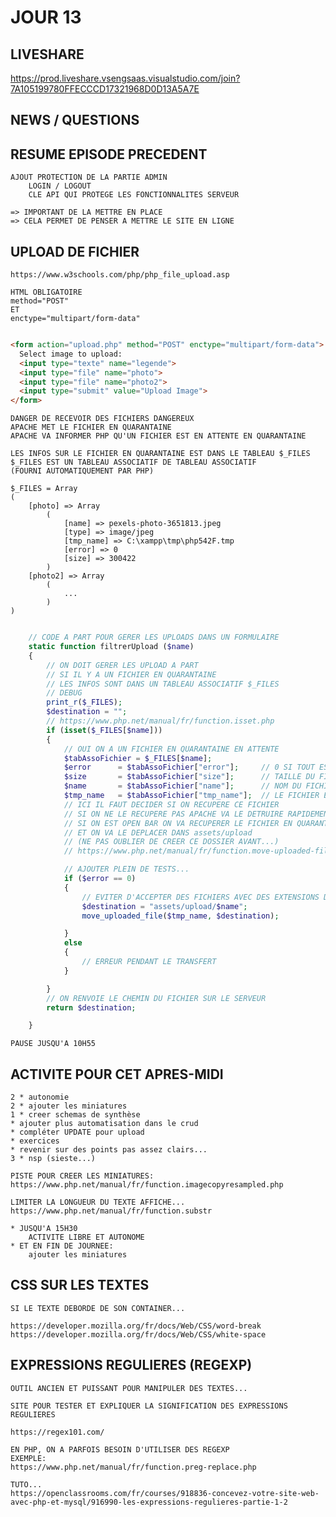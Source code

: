 # JOUR 13

## LIVESHARE

https://prod.liveshare.vsengsaas.visualstudio.com/join?7A105199780FFECCCD17321968D0D13A5A7E

## NEWS / QUESTIONS

## RESUME EPISODE PRECEDENT

    AJOUT PROTECTION DE LA PARTIE ADMIN
        LOGIN / LOGOUT
        CLE API QUI PROTEGE LES FONCTIONNALITES SERVEUR
        
    => IMPORTANT DE LA METTRE EN PLACE
    => CELA PERMET DE PENSER A METTRE LE SITE EN LIGNE

## UPLOAD DE FICHIER

    https://www.w3schools.com/php/php_file_upload.asp

    HTML OBLIGATOIRE
    method="POST"
    ET
    enctype="multipart/form-data"

```html

<form action="upload.php" method="POST" enctype="multipart/form-data">
  Select image to upload:
  <input type="texte" name="legende">
  <input type="file" name="photo">
  <input type="file" name="photo2">
  <input type="submit" value="Upload Image">
</form>

```

    DANGER DE RECEVOIR DES FICHIERS DANGEREUX
    APACHE MET LE FICHIER EN QUARANTAINE
    APACHE VA INFORMER PHP QU'UN FICHIER EST EN ATTENTE EN QUARANTAINE

    LES INFOS SUR LE FICHIER EN QUARANTAINE EST DANS LE TABLEAU $_FILES
    $_FILES EST UN TABLEAU ASSOCIATIF DE TABLEAU ASSOCIATIF
    (FOURNI AUTOMATIQUEMENT PAR PHP)

    $_FILES = Array
    (
        [photo] => Array
            (
                [name] => pexels-photo-3651813.jpeg
                [type] => image/jpeg
                [tmp_name] => C:\xampp\tmp\php542F.tmp
                [error] => 0
                [size] => 300422
            )
        [photo2] => Array
            (
                ...
            )
    )

```php

    // CODE A PART POUR GERER LES UPLOADS DANS UN FORMULAIRE
    static function filtrerUpload ($name)
    {
        // ON DOIT GERER LES UPLOAD A PART
        // SI IL Y A UN FICHIER EN QUARANTAINE
        // LES INFOS SONT DANS UN TABLEAU ASSOCIATIF $_FILES
        // DEBUG
        print_r($_FILES);
        $destination = "";
        // https://www.php.net/manual/fr/function.isset.php
        if (isset($_FILES[$name]))
        {
            // OUI ON A UN FICHIER EN QUARANTAINE EN ATTENTE
            $tabAssoFichier = $_FILES[$name];
            $error      = $tabAssoFichier["error"];     // 0 SI TOUT EST BIEN TRANSFERE
            $size       = $tabAssoFichier["size"];      // TAILLE DU FICHIER EN OCTETS
            $name       = $tabAssoFichier["name"];      // NOM DU FICHIER ORIGINAL
            $tmp_name   = $tabAssoFichier["tmp_name"];  // LE FICHIER EN QUARANTAINE
            // ICI IL FAUT DECIDER SI ON RECUPERE CE FICHIER
            // SI ON NE LE RECUPERE PAS APACHE VA LE DETRUIRE RAPIDEMENT... 
            // SI ON EST OPEN BAR ON VA RECUPERER LE FICHIER EN QUARANTAINE 
            // ET ON VA LE DEPLACER DANS assets/upload 
            // (NE PAS OUBLIER DE CREER CE DOSSIER AVANT...)
            // https://www.php.net/manual/fr/function.move-uploaded-file.php

            // AJOUTER PLEIN DE TESTS...
            if ($error == 0)
            {
                // EVITER D'ACCEPTER DES FICHIERS AVEC DES EXTENSIONS DANGEREUSES
                $destination = "assets/upload/$name";
                move_uploaded_file($tmp_name, $destination);

            }
            else
            {
                // ERREUR PENDANT LE TRANSFERT
            }

        }
        // ON RENVOIE LE CHEMIN DU FICHIER SUR LE SERVEUR
        return $destination;

    }

```

    PAUSE JUSQU'A 10H55

## ACTIVITE POUR CET APRES-MIDI

    2 * autonomie
    2 * ajouter les miniatures
    1 * creer schemas de synthèse
    * ajouter plus automatisation dans le crud
    * compléter UPDATE pour upload
    * exercices
    * revenir sur des points pas assez clairs...
    3 * nsp (sieste...)

    PISTE POUR CREER LES MINIATURES:
    https://www.php.net/manual/fr/function.imagecopyresampled.php

    LIMITER LA LONGUEUR DU TEXTE AFFICHE...
    https://www.php.net/manual/fr/function.substr

    * JUSQU'A 15H30
        ACTIVITE LIBRE ET AUTONOME
    * ET EN FIN DE JOURNEE:
        ajouter les miniatures
  

## CSS SUR LES TEXTES

    SI LE TEXTE DEBORDE DE SON CONTAINER...

    https://developer.mozilla.org/fr/docs/Web/CSS/word-break
    https://developer.mozilla.org/fr/docs/Web/CSS/white-space


## EXPRESSIONS REGULIERES (REGEXP)

    OUTIL ANCIEN ET PUISSANT POUR MANIPULER DES TEXTES...

    SITE POUR TESTER ET EXPLIQUER LA SIGNIFICATION DES EXPRESSIONS REGULIERES

    https://regex101.com/

    EN PHP, ON A PARFOIS BESOIN D'UTILISER DES REGEXP 
    EXEMPLE:
    https://www.php.net/manual/fr/function.preg-replace.php

    TUTO...
    https://openclassrooms.com/fr/courses/918836-concevez-votre-site-web-avec-php-et-mysql/916990-les-expressions-regulieres-partie-1-2
    